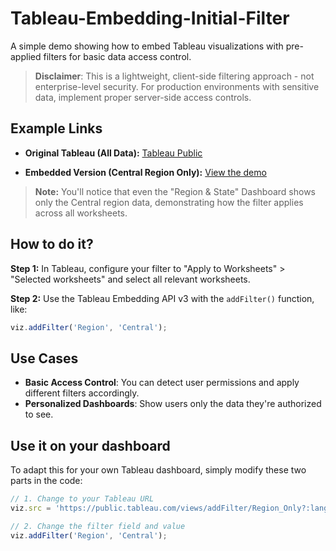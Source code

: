 # Tableau-Embedding-Initial-Filter

A simple demo showing how to embed Tableau visualizations with pre-applied filters for basic data access control.
> **Disclaimer**: This is a lightweight, client-side filtering approach - not enterprise-level security. For production environments with sensitive data, implement proper server-side access controls.

## Example Links

- **Original Tableau (All Data):**  [Tableau Public](https://public.tableau.com/app/profile/bamboooo.fish/viz/addFilter/Region_Only?publish=yes)

- **Embedded Version (Central Region Only):**  [View the demo](https://bamboooofish.github.io/Tableau-Embedding-Initial-Filter/)

> **Note:** You'll notice that even the "Region & State" Dashboard shows only the Central region data, demonstrating how the filter applies across all worksheets.

## How to do it?

**Step 1:** In Tableau, configure your filter to "Apply to Worksheets" > "Selected worksheets" and select all relevant worksheets.

**Step 2:** Use the Tableau Embedding API v3 with the `addFilter()` function, like:
```javascript
viz.addFilter('Region', 'Central');
```

## Use Cases
- **Basic Access Control**: You can detect user permissions and apply different filters accordingly.
- **Personalized Dashboards**: Show users only the data they're authorized to see.

## Use it on your dashboard
To adapt this for your own Tableau dashboard, simply modify these two parts in the code:
```javascript
// 1. Change to your Tableau URL
viz.src = 'https://public.tableau.com/views/addFilter/Region_Only?:language=zh-TW&publish=yes&:sid=&:redirect=auth&:display_count=n&:origin=viz_share_link';

// 2. Change the filter field and value
viz.addFilter('Region', 'Central');
```

